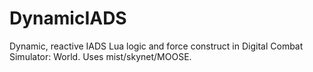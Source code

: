 # DynamicIADS
Dynamic, reactive IADS Lua logic and force construct in Digital Combat Simulator: World. Uses mist/skynet/MOOSE.
